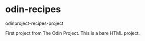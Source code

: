 # odin-recipes
odinproject-recipes-project

First project from The Odin Project. This is a bare HTML project.

